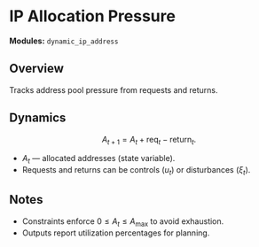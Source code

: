# IP Allocation Pressure

**Modules:** `dynamic_ip_address`

## Overview

Tracks address pool pressure from requests and returns.

## Dynamics

$$A_{t+1} = A_t + \text{req}_t - \text{return}_t.$$

- $A_t$ — allocated addresses (state variable).
- Requests and returns can be controls ($u_t$) or disturbances ($\xi_t$).

## Notes

- Constraints enforce $0 \le A_t \le A_{\max}$ to avoid exhaustion.
- Outputs report utilization percentages for planning.
